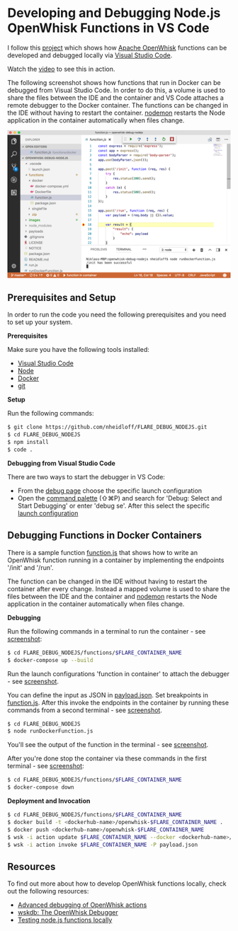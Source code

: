 # Developing and Debugging Node.js OpenWhisk Functions in VS Code

I follow this [project](https://github.com/nheidloff/openwhisk-debug-nodejs) which shows how [Apache OpenWhisk](http://openwhisk.org/) functions can be developed and debugged locally via [Visual Studio Code](https://code.visualstudio.com/).


Watch the [video](https://www.youtube.com/watch?v=P9hpcOqQ3hw) to see this in action.

The following screenshot shows how functions that run in Docker can be debugged from Visual Studio Code. In order to do this, a volume is used to share the files between the IDE and the container and VS Code attaches a remote debugger to the Docker container. The functions can be changed in the IDE without having to restart the container. [nodemon](https://github.com/remy/nodemon) restarts the Node application in the container automatically when files change.

![alt text](https://github.com/Jyuqi/FLARE_DEBUG_NODEJS/raw/master/images/debugging-docker-3.png "Debugging")



## Prerequisites and Setup

In order to run the code you need the following prerequisites and you need to set up your system.

**Prerequisites**

Make sure you have the following tools installed:

* [Visual Studio Code](https://code.visualstudio.com/)
* [Node](https://nodejs.org/en/download/)
* [Docker](https://docs.docker.com/engine/installation/)
* [git](https://git-scm.com/downloads)


**Setup**

Run the following commands:

```sh
$ git clone https://github.com/nheidloff/FLARE_DEBUG_NODEJS.git
$ cd FLARE_DEBUG_NODEJS
$ npm install
$ code .
```

**Debugging from Visual Studio Code**

There are two ways to start the debugger in VS Code:

* From the [debug page](https://github.com/Jyuqi/FLARE_DEBUG_NODEJS/blob/master/images/start-debugger-ui.png) choose the specific launch configuration
* Open the [command palette](https://github.com/Jyuqi/FLARE_DEBUG_NODEJS/blob/master/images/start-debugger-palette-1.png) (⇧⌘P) and search for 'Debug: Select and Start Debugging' or enter 'debug se'. After this select the specific [launch configuration](https://github.com/Jyuqi/FLARE_DEBUG_NODEJS/blob/master/images/start-debugger-palette-2.png)



## Debugging Functions in Docker Containers

There is a sample function [function.js](functions/docker/function.js) that shows how to write an OpenWhisk function running in a container by implementing the endpoints '/init' and '/run'.

The function can be changed in the IDE without having to restart the container after every change. Instead a mapped volume is used to share the files between the IDE and the container and [nodemon](https://github.com/remy/nodemon) restarts the Node application in the container automatically when files change.

**Debugging**

Run the following commands in a terminal to run the container - see [screenshot](https://github.com/Jyuqi/FLARE_DEBUG_NODEJS/blob/master/images/debugging-docker-1.png):

```sh
$ cd FLARE_DEBUG_NODEJS/functions/$FLARE_CONTAINER_NAME
$ docker-compose up --build
```

Run the launch configurations 'function in container' to attach the debugger - see [screenshot](https://github.com/Jyuqi/FLARE_DEBUG_NODEJS/blob/master/images/debugging-docker-2.png).

You can define the input as JSON in [payload.json](payloads/payload.json). Set breakpoints in [function.js](functions/docker/function.js). After this invoke the endpoints in the container by running these commands from a second terminal - see [screenshot](https://github.com/Jyuqi/FLARE_DEBUG_NODEJS/blob/master/images/debugging-docker-3.png).

```sh
$ cd FLARE_DEBUG_NODEJS
$ node runDockerFunction.js
```

You'll see the output of the function in the terminal - see [screenshot](https://github.com/Jyuqi/FLARE_DEBUG_NODEJS/blob/master/images/debugging-docker-4.png).

After you're done stop the container via these commands in the first terminal - see [screenshot](https://github.com/Jyuqi/FLARE_DEBUG_NODEJS/blob/master/images/debugging-docker-5.png):

```sh
$ cd FLARE_DEBUG_NODEJS/functions/$FLARE_CONTAINER_NAME
$ docker-compose down
```

**Deployment and Invocation**

```sh
$ cd FLARE_DEBUG_NODEJS/functions/$FLARE_CONTAINER_NAME
$ docker build -t <dockerhub-name>/openwhisk-$FLARE_CONTAINER_NAME .
$ docker push <dockerhub-name>/openwhisk-$FLARE_CONTAINER_NAME
$ wsk -i action update $FLARE_CONTAINER_NAME --docker <dockerhub-name>/openwhisk-$FLARE_CONTAINER_NAME -t 18000000
$ wsk -i action invoke $FLARE_CONTAINER_NAME -P payload.json
```



## Resources

To find out more about how to develop OpenWhisk functions locally, check out the following resources:

* [Advanced debugging of OpenWhisk actions](https://medium.com/openwhisk/advanced-debugging-of-openwhisk-actions-518414636932)
* [wskdb: The OpenWhisk Debugger](https://github.com/apache/incubator-openwhisk-debugger)
* [Testing node.js functions locally](https://github.com/apache/incubator-openwhisk-devtools/tree/master/node-local)
